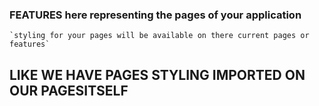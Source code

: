 ### FEATURES here representing the pages of your application

    `styling for your pages will be available on there current pages or features`
## LIKE WE HAVE PAGES STYLING IMPORTED ON OUR PAGESITSELF
